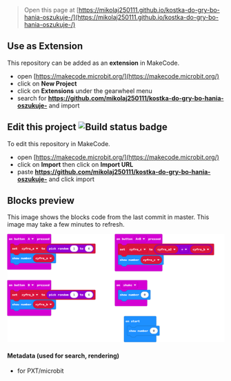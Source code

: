 
> Open this page at [https://mikolaj250111.github.io/kostka-do-gry-bo-hania-oszukuje-/](https://mikolaj250111.github.io/kostka-do-gry-bo-hania-oszukuje-/)

## Use as Extension

This repository can be added as an **extension** in MakeCode.

* open [https://makecode.microbit.org/](https://makecode.microbit.org/)
* click on **New Project**
* click on **Extensions** under the gearwheel menu
* search for **https://github.com/mikolaj250111/kostka-do-gry-bo-hania-oszukuje-** and import

## Edit this project ![Build status badge](https://github.com/mikolaj250111/kostka-do-gry-bo-hania-oszukuje-/workflows/MakeCode/badge.svg)

To edit this repository in MakeCode.

* open [https://makecode.microbit.org/](https://makecode.microbit.org/)
* click on **Import** then click on **Import URL**
* paste **https://github.com/mikolaj250111/kostka-do-gry-bo-hania-oszukuje-** and click import

## Blocks preview

This image shows the blocks code from the last commit in master.
This image may take a few minutes to refresh.

![A rendered view of the blocks](https://github.com/mikolaj250111/kostka-do-gry-bo-hania-oszukuje-/raw/master/.github/makecode/blocks.png)

#### Metadata (used for search, rendering)

* for PXT/microbit
<script src="https://makecode.com/gh-pages-embed.js"></script><script>makeCodeRender("{{ site.makecode.home_url }}", "{{ site.github.owner_name }}/{{ site.github.repository_name }}");</script>
